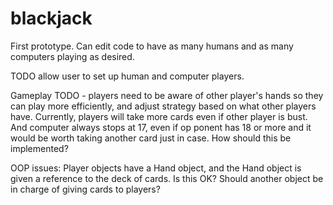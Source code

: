 # blackjack

First prototype. Can edit code to have as many humans and as many computers playing as desired.

TODO allow user to set up human and computer players.

Gameplay TODO - players need to be aware of other player's hands so they can play more efficiently, and adjust strategy based on what other players have. Currently, players will take more cards even if other player is bust. And computer always stops at 17, even if op
ponent has 18 or more and it would be worth taking another card just in case.  How should this be implemented?

OOP issues: Player objects have a Hand object, and the Hand object is given a reference to the deck of cards. Is this OK? Should another object be in charge of giving cards to players? 
